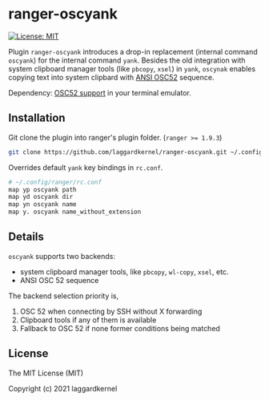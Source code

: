 # ranger-oscyank

[![License: MIT][license icon]][license]

Plugin `ranger-oscyank` introduces a drop-in replacement (internal command
`oscyank`) for the internal command `yank`. Besides the old integration with
system clipboard manager tools (like `pbcopy`, `xsel`) in `yank`, `oscynak`
enables copying text into system clipbard with [ANSI OSC52][osc52] sequence.

Dependency: [OSC52 support][terminal-osc52-support] in your terminal emulator.

## Installation

Git clone the plugin into ranger's plugin folder. (`ranger >= 1.9.3`)

```bash
git clone https://github.com/laggardkernel/ranger-oscyank.git ~/.config/ranger/plugins/oscyank
```

Overrides default `yank` key bindings in `rc.conf`.

```sh
# ~/.config/ranger/rc.conf
map yp oscyank path
map yd oscyank dir
map yn oscyank name
map y. oscyank name_without_extension
```

## Details

`oscyank` supports two backends:

- system clipboard manager tools, like `pbcopy`, `wl-copy`, `xsel`, etc.
- ANSI OSC 52 sequence

The backend selection priority is,

1. OSC 52 when connecting by SSH without X forwarding
2. Clipboard tools if any of them is available
3. Fallback to OSC 52 if none former conditions being matched

## License

The MIT License (MIT)

Copyright (c) 2021 laggardkernel

[license icon]: https://img.shields.io/badge/License-MIT-blue.svg
[license]: https://opensource.org/licenses/MIT
[osc52]: https://invisible-island.net/xterm/ctlseqs/ctlseqs.html#h3-Operating-System-Commands
[terminal-osc52-support]: https://github.com/ojroques/vim-oscyank#vim-oscyank
